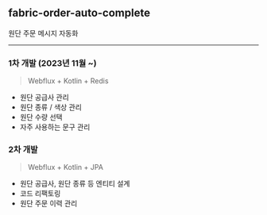 ## fabric-order-auto-complete

원단 주문 메시지 자동화

***
### 1차 개발 (2023년 11월 ~)
> Webflux + Kotlin + Redis 

- 원단 공급사 관리
- 원단 종류 / 색상 관리
- 원단 수량 선택
- 자주 사용하는 문구 관리

### 2차 개발
> Webflux + Kotlin + JPA

- 원단 공급사, 원단 종류 등 엔티티 설계
- 코드 리팩토링
- 원단 주문 이력 관리
